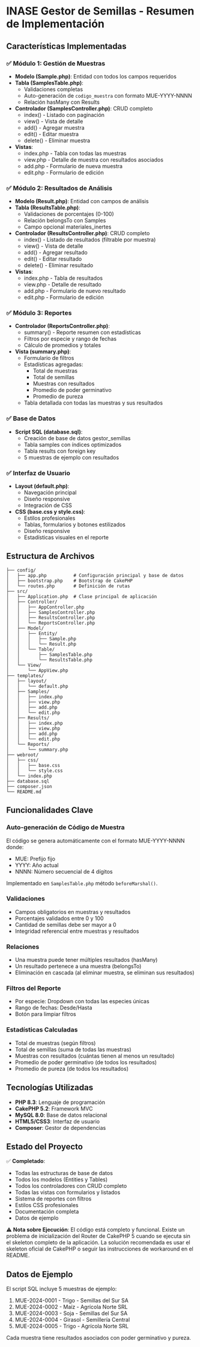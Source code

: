 # INASE Gestor de Semillas - Resumen de Implementación

## Características Implementadas

### ✅ Módulo 1: Gestión de Muestras
- **Modelo (Sample.php)**: Entidad con todos los campos requeridos
- **Tabla (SamplesTable.php)**: 
  - Validaciones completas
  - Auto-generación de `codigo_muestra` con formato MUE-YYYY-NNNN
  - Relación hasMany con Results
- **Controlador (SamplesController.php)**: CRUD completo
  - index() - Listado con paginación
  - view() - Vista de detalle
  - add() - Agregar muestra
  - edit() - Editar muestra
  - delete() - Eliminar muestra
- **Vistas**:
  - index.php - Tabla con todas las muestras
  - view.php - Detalle de muestra con resultados asociados
  - add.php - Formulario de nueva muestra
  - edit.php - Formulario de edición

### ✅ Módulo 2: Resultados de Análisis
- **Modelo (Result.php)**: Entidad con campos de análisis
- **Tabla (ResultsTable.php)**:
  - Validaciones de porcentajes (0-100)
  - Relación belongsTo con Samples
  - Campo opcional materiales_inertes
- **Controlador (ResultsController.php)**: CRUD completo
  - index() - Listado de resultados (filtrable por muestra)
  - view() - Vista de detalle
  - add() - Agregar resultado
  - edit() - Editar resultado
  - delete() - Eliminar resultado
- **Vistas**:
  - index.php - Tabla de resultados
  - view.php - Detalle de resultado
  - add.php - Formulario de nuevo resultado
  - edit.php - Formulario de edición

### ✅ Módulo 3: Reportes
- **Controlador (ReportsController.php)**:
  - summary() - Reporte resumen con estadísticas
  - Filtros por especie y rango de fechas
  - Cálculo de promedios y totales
- **Vista (summary.php)**:
  - Formulario de filtros
  - Estadísticas agregadas:
    - Total de muestras
    - Total de semillas
    - Muestras con resultados
    - Promedio de poder germinativo
    - Promedio de pureza
  - Tabla detallada con todas las muestras y sus resultados

### ✅ Base de Datos
- **Script SQL (database.sql)**:
  - Creación de base de datos gestor_semillas
  - Tabla samples con índices optimizados
  - Tabla results con foreign key
  - 5 muestras de ejemplo con resultados

### ✅ Interfaz de Usuario
- **Layout (default.php)**: 
  - Navegación principal
  - Diseño responsive
  - Integración de CSS
- **CSS (base.css y style.css)**:
  - Estilos profesionales
  - Tablas, formularios y botones estilizados
  - Diseño responsive
  - Estadísticas visuales en el reporte

## Estructura de Archivos

```
├── config/
│   ├── app.php          # Configuración principal y base de datos
│   ├── bootstrap.php    # Bootstrap de CakePHP
│   └── routes.php       # Definición de rutas
├── src/
│   ├── Application.php  # Clase principal de aplicación
│   ├── Controller/
│   │   ├── AppController.php
│   │   ├── SamplesController.php
│   │   ├── ResultsController.php
│   │   └── ReportsController.php
│   ├── Model/
│   │   ├── Entity/
│   │   │   ├── Sample.php
│   │   │   └── Result.php
│   │   └── Table/
│   │       ├── SamplesTable.php
│   │       └── ResultsTable.php
│   └── View/
│       └── AppView.php
├── templates/
│   ├── layout/
│   │   └── default.php
│   ├── Samples/
│   │   ├── index.php
│   │   ├── view.php
│   │   ├── add.php
│   │   └── edit.php
│   ├── Results/
│   │   ├── index.php
│   │   ├── view.php
│   │   ├── add.php
│   │   └── edit.php
│   └── Reports/
│       └── summary.php
├── webroot/
│   ├── css/
│   │   ├── base.css
│   │   └── style.css
│   └── index.php
├── database.sql
├── composer.json
└── README.md
```

## Funcionalidades Clave

### Auto-generación de Código de Muestra
El código se genera automáticamente con el formato MUE-YYYY-NNNN donde:
- MUE: Prefijo fijo
- YYYY: Año actual
- NNNN: Número secuencial de 4 dígitos

Implementado en `SamplesTable.php` método `beforeMarshal()`.

### Validaciones
- Campos obligatorios en muestras y resultados
- Porcentajes validados entre 0 y 100
- Cantidad de semillas debe ser mayor a 0
- Integridad referencial entre muestras y resultados

### Relaciones
- Una muestra puede tener múltiples resultados (hasMany)
- Un resultado pertenece a una muestra (belongsTo)
- Eliminación en cascada (al eliminar muestra, se eliminan sus resultados)

### Filtros del Reporte
- Por especie: Dropdown con todas las especies únicas
- Rango de fechas: Desde/Hasta
- Botón para limpiar filtros

### Estadísticas Calculadas
- Total de muestras (según filtros)
- Total de semillas (suma de todas las muestras)
- Muestras con resultados (cuántas tienen al menos un resultado)
- Promedio de poder germinativo (de todos los resultados)
- Promedio de pureza (de todos los resultados)

## Tecnologías Utilizadas

- **PHP 8.3**: Lenguaje de programación
- **CakePHP 5.2**: Framework MVC
- **MySQL 8.0**: Base de datos relacional
- **HTML5/CSS3**: Interfaz de usuario
- **Composer**: Gestor de dependencias

## Estado del Proyecto

✅ **Completado**:
- Todas las estructuras de base de datos
- Todos los modelos (Entities y Tables)
- Todos los controladores con CRUD completo
- Todas las vistas con formularios y listados
- Sistema de reportes con filtros
- Estilos CSS profesionales
- Documentación completa
- Datos de ejemplo

⚠️ **Nota sobre Ejecución**:
El código está completo y funcional. Existe un problema de inicialización del Router de CakePHP 5 cuando se ejecuta sin el skeleton completo de la aplicación. La solución recomendada es usar el skeleton oficial de CakePHP o seguir las instrucciones de workaround en el README.

## Datos de Ejemplo

El script SQL incluye 5 muestras de ejemplo:
1. MUE-2024-0001 - Trigo - Semillas del Sur SA
2. MUE-2024-0002 - Maíz - Agrícola Norte SRL
3. MUE-2024-0003 - Soja - Semillas del Sur SA
4. MUE-2024-0004 - Girasol - Semillería Central
5. MUE-2024-0005 - Trigo - Agrícola Norte SRL

Cada muestra tiene resultados asociados con poder germinativo y pureza.
